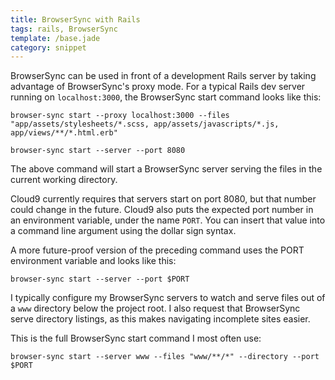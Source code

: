 ```yaml
---
title: BrowserSync with Rails
tags: rails, BrowserSync
template: /base.jade
category: snippet
---
```


BrowserSync can be used in front of a development Rails server by taking advantage of BrowserSync's proxy mode. For a typical Rails dev server running on `localhost:3000`, the BrowserSync start command looks like this:

```
browser-sync start --proxy localhost:3000 --files "app/assets/stylesheets/*.scss, app/assets/javascripts/*.js, app/views/**/*.html.erb"
```

```
browser-sync start --server --port 8080
```

The above command will start a BrowserSync server serving the files in the current working directory.

Cloud9 currently requires that servers start on port 8080, but that number could change in the future. Cloud9 also puts the expected port number in an environment variable, under the name `PORT`. You can insert that value into a command line argument using the dollar sign syntax.

A more future-proof version of the preceding command uses the PORT environment variable and looks like this:

```
browser-sync start --server --port $PORT
```

I typically configure my BrowserSync servers to watch and serve files out of a `www` directory below the project root. I also request that BrowserSync serve directory listings, as this makes navigating incomplete sites easier.

This is the full BrowserSync start command I most often use:

```
browser-sync start --server www --files "www/**/*" --directory --port $PORT
```
